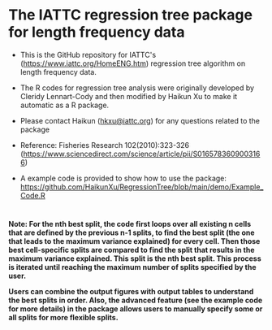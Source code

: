 # The IATTC regression tree package for length frequency data

-   This is the GitHub repository for IATTC's (<https://www.iattc.org/HomeENG.htm>) regression tree algorithm on length frequency data.

-   The R codes for regression tree analysis were originally developed by Cleridy Lennart-Cody and then modified by Haikun Xu to make it automatic as a R package.

-   Please contact Haikun ([hkxu\@iattc.org](mailto:hkxu@iattc.org)) for any questions related to the package

-   Reference: Fisheries Research 102(2010):323-326 (<https://www.sciencedirect.com/science/article/pii/S0165783609003166>)

-   A example code is provided to show how to use the package: <https://github.com/HaikunXu/RegressionTree/blob/main/demo/Example_Code.R>

# 

**Note: For the nth best split, the code first loops over all existing n cells that are defined by the previous n-1 splits, to find the best split (the one that leads to the maximum variance explained) for every cell. Then those best cell-specific splits are compared to find the split that results in the maximum variance explained. This split is the nth best split. This process is iterated until reaching the maximum number of splits specified by the user.**

**Users can combine the output figures with output tables to understand the best splits in order. Also, the advanced feature (see the example code for more details) in the package allows users to manually specify some or all splits for more flexible splits.**
